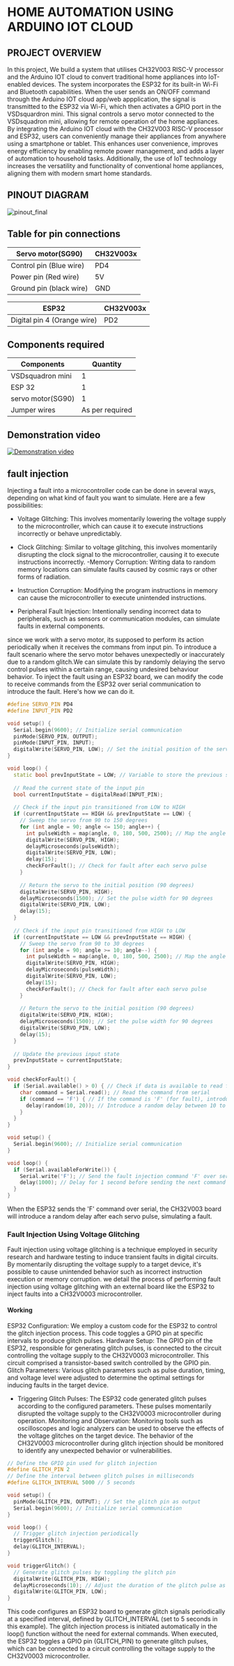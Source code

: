 # HOME AUTOMATION USING ARDUINO IOT CLOUD 

## PROJECT OVERVIEW
In this project, We build a system that utilises CH32V003 RISC-V processor and the Arduino IOT cloud to convert traditional home appliances into IoT-enabled devices. The system incorporates the ESP32 for its built-in Wi-Fi and Bluetooth capabilities. When the user sends an ON/OFF command through the Arduino IOT cloud app/web appplication, the signal is transmitted to the ESP32 via Wi-Fi, which then activates a GPIO port in the VSDsquardron mini. This signal controls a servo motor connected to the VSDsquadron mini, allowing for remote operation of the home appliances.  By integrating the Arduino IOT cloud with the CH32V003 RISC-V processor and ESP32, users can conveniently manage their appliances from anywhere using a smartphone or tablet. This enhances user convenience, improves energy efficiency by enabling remote power management, and adds a layer of automation to household tasks. Additionally, the use of IoT technology increases the versatility and functionality of conventional home appliances, aligning them with modern smart home standards.

## PINOUT DIAGRAM
![pinout_final](https://github.com/sathyanarayanat/VSD-Squadron-mini-internship/assets/71438522/7affb808-8237-4dcd-a462-842e7524d752)


## Table for pin connections

| Servo motor(SG90)  | CH32V003x |
| ------------- | ------------- |
| Control pin (Blue wire) | PD4 |
| Power pin (Red wire)  | 5V |
| Ground pin (black wire) | GND |

| ESP32 | CH32V003x |
| ------------- | ------------- |
| Digital pin 4 (Orange wire) | PD2 |

## Components required
| Components| Quantity |
| ------------- | ------------- |
| VSDsquadron mini | 1 |
| ESP 32  | 1 |
| servo motor(SG90) | 1 |
| Jumper wires | As per required |

## Demonstration video
[![Demonstration video](images/thumbnail.png)](https://drive.google.com/file/d/16y3WWIxM0j3iQrkFy_5D158Ioe6KJkg4/view?usp=sharing)

## fault injection

Injecting a fault into a microcontroller code can be done in several ways, depending on what kind of fault you want to simulate. Here are a few possibilities:

- Voltage Glitching: This involves momentarily lowering the voltage supply to the microcontroller, which can cause it to execute instructions incorrectly or behave unpredictably.

- Clock Glitching: Similar to voltage glitching, this involves momentarily disrupting the clock signal to the microcontroller, causing it to execute instructions incorrectly.
-Memory Corruption: Writing data to random memory locations can simulate faults caused by cosmic rays or other forms of radiation.

- Instruction Corruption: Modifying the program instructions in memory can cause the microcontroller to execute unintended instructions.

- Peripheral Fault Injection: Intentionally sending incorrect data to peripherals, such as sensors or communication modules, can simulate faults in external components.


since we work with a servo motor, its supposed to perform its action periodically when it receives the commans from input pin. To introduce a fault scenario where the servo motor behaves unexpectedly or inaccurately due to a random glitch.We can simulate this by randomly delaying the servo control pulses within a certain range, causing undesired behaviour behavior. To inject the fault using an ESP32 board, we can modify the code to receive commands from the ESP32 over serial communication to introduce the fault. Here's how we can do it.

```cpp
#define SERVO_PIN PD4
#define INPUT_PIN PD2

void setup() {
  Serial.begin(9600); // Initialize serial communication
  pinMode(SERVO_PIN, OUTPUT);
  pinMode(INPUT_PIN, INPUT);
  digitalWrite(SERVO_PIN, LOW); // Set the initial position of the servo to 90 degrees
}

void loop() {
  static bool prevInputState = LOW; // Variable to store the previous state of the input pin
  
  // Read the current state of the input pin
  bool currentInputState = digitalRead(INPUT_PIN);
  
  // Check if the input pin transitioned from LOW to HIGH
  if (currentInputState == HIGH && prevInputState == LOW) {
    // Sweep the servo from 90 to 150 degrees
    for (int angle = 90; angle <= 150; angle++) {
      int pulseWidth = map(angle, 0, 180, 500, 2500); // Map the angle to the PWM pulse width
      digitalWrite(SERVO_PIN, HIGH);
      delayMicroseconds(pulseWidth);
      digitalWrite(SERVO_PIN, LOW);
      delay(15);
      checkForFault(); // Check for fault after each servo pulse
    }
    
    // Return the servo to the initial position (90 degrees)
    digitalWrite(SERVO_PIN, HIGH);
    delayMicroseconds(1500); // Set the pulse width for 90 degrees
    digitalWrite(SERVO_PIN, LOW);
    delay(15);
  }
  
  // Check if the input pin transitioned from HIGH to LOW
  if (currentInputState == LOW && prevInputState == HIGH) {
    // Sweep the servo from 90 to 30 degrees
    for (int angle = 90; angle >= 10; angle--) {
      int pulseWidth = map(angle, 0, 180, 500, 2500); // Map the angle to the PWM pulse width
      digitalWrite(SERVO_PIN, HIGH);
      delayMicroseconds(pulseWidth);
      digitalWrite(SERVO_PIN, LOW);
      delay(15);
      checkForFault(); // Check for fault after each servo pulse
    }
    
    // Return the servo to the initial position (90 degrees)
    digitalWrite(SERVO_PIN, HIGH);
    delayMicroseconds(1500); // Set the pulse width for 90 degrees
    digitalWrite(SERVO_PIN, LOW);
    delay(15);
  }
  
  // Update the previous input state
  prevInputState = currentInputState;
}

void checkForFault() {
  if (Serial.available() > 0) { // Check if data is available to read from serial
    char command = Serial.read(); // Read the command from serial
    if (command == 'F') { // If the command is 'F' (for fault), introduce a random delay
      delay(random(10, 20)); // Introduce a random delay between 10 to 20 milliseconds
    }
  }
}

```
```cpp
void setup() {
  Serial.begin(9600); // Initialize serial communication
}

void loop() {
  if (Serial.availableForWrite()) {
    Serial.write('F'); // Send the fault injection command 'F' over serial
    delay(1000); // Delay for 1 second before sending the next command
  }
}
```

When the ESP32 sends the 'F' command over serial, the CH32V003 board will introduce a random delay after each servo pulse, simulating a fault.

### Fault Injection Using Voltage Glitching

Fault injection using voltage glitching is a technique employed in security research and hardware testing to induce transient faults in digital circuits. By momentarily disrupting the voltage supply to a target device, it's possible to cause unintended behavior such as incorrect instruction execution or memory corruption. we detail the process of performing fault injection using voltage glitching with an external board like the ESP32 to inject faults into a CH32V0003 microcontroller.


#### Working 
ESP32 Configuration: We employ a custom code for the ESP32 to control the glitch injection process. This code toggles a GPIO pin at specific intervals to produce glitch pulses.
Hardware Setup: The GPIO pin of the ESP32, responsible for generating glitch pulses, is connected to the circuit controlling the voltage supply to the CH32V0003 microcontroller. This circuit comprised a transistor-based switch controlled by the GPIO pin.
Glitch Parameters: Various glitch parameters such as pulse duration, timing, and voltage level were adjusted to determine the optimal settings for inducing faults in the target device.


- Triggering Glitch Pulses: The ESP32 code generated glitch pulses according to the configured parameters. These pulses momentarily disrupted the voltage supply to the CH32V0003 microcontroller during operation.
Monitoring and Observation: Monitoring tools such as oscilloscopes and logic analyzers can be used to observe the effects of the voltage glitches on the target device. The behavior of the CH32V0003 microcontroller during glitch injection should be monitored to identify any unexpected behavior or vulnerabilities.

```cpp
// Define the GPIO pin used for glitch injection
#define GLITCH_PIN 2
// Define the interval between glitch pulses in milliseconds
#define GLITCH_INTERVAL 5000 // 5 seconds

void setup() {
  pinMode(GLITCH_PIN, OUTPUT); // Set the glitch pin as output
  Serial.begin(9600); // Initialize serial communication
}

void loop() {
  // Trigger glitch injection periodically
  triggerGlitch();
  delay(GLITCH_INTERVAL);
}

void triggerGlitch() {
  // Generate glitch pulses by toggling the glitch pin
  digitalWrite(GLITCH_PIN, HIGH);
  delayMicroseconds(10); // Adjust the duration of the glitch pulse as needed
  digitalWrite(GLITCH_PIN, LOW);
}
```
This code configures an ESP32 board to generate glitch signals periodically at a specified interval, defined by GLITCH_INTERVAL (set to 5 seconds in this example). The glitch injection process is initiated automatically in the loop() function without the need for external commands. When executed, the ESP32 toggles a GPIO pin (GLITCH_PIN) to generate glitch pulses, which can be connected to a circuit controlling the voltage supply to the CH32V0003 microcontroller.
